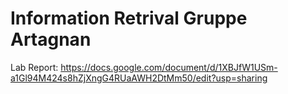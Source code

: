 # Information Retrival Gruppe Artagnan

Lab Report: https://docs.google.com/document/d/1XBJfW1USm-a1Gl94M424s8hZjXngG4RUaAWH2DtMm50/edit?usp=sharing
